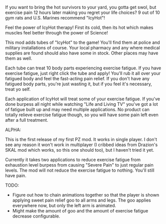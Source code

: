 If you want to bring the hot survivors to your yard, you gotta get swol, but exercise pain 12 hours later making you regret your life choices? 9 out of 10 gym rats and U.S. Marines recommend "IcyHot"!

Feel the power of IcyHot therapy! First its cold, then its hot which makes muscles feel better through the power of Science!

This mod adds tubes of "IcyHot" to the game! You'll find them at police and military installations of course. Your local pharmacy and any where medical supplies are found should also have some in stock. Other places may have them as well.

Each tube can treat 10 body parts experiencing exercise fatigue. If you have exercise fatigue, just right click the tube and apply! You'll rub it all over your fatigued body and feel the fast-acting pain relief. If you don't have any fatigued body parts, you're just wasting it, but if you feel it's necessary, treat yo self.

Each application of IcyHot will treat some of your exercise fatigue. If you've done burpess all night while watching "Life and Living TV" you've got a lot of fatigue built up and may need multiple applications. No product can totally relieve exercise fatigue though, so you will have some pain left even after a full treatment.

ALPHA: 

This is the first release of my first PZ mod. It works in single player. I don't see any reason it won't work in multiplayer (I cribbed ideas from Drazion's SKAL mod which works, so this one should too), but I haven't tried it yet.

Currently it takes two applications to reduce exercise fatigue from exhaustion level burpess from causing "Severe Pain" to just regular pain levels. The mod will not reduce the exercise fatigue to nothing. You'll still have pain. 

TODO:
- Figure out how to chain animations together so that the player is shown applying sweet pain relief goo to all arms and legs. The goo applies everywhere now, but only the left arm is animated.
- Might make the amount of goo and the amount of exercise fatigue decrease configurable.